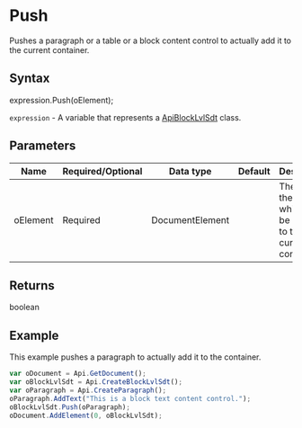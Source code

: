 # Push

Pushes a paragraph or a table or a block content control to actually add it to the current container.

## Syntax

expression.Push(oElement);

`expression` - A variable that represents a [ApiBlockLvlSdt](../ApiBlockLvlSdt.md) class.

## Parameters

| **Name** | **Required/Optional** | **Data type** | **Default** | **Description** |
| ------------- | ------------- | ------------- | ------------- | ------------- |
| oElement | Required | DocumentElement |  | The type of the element which will be pushed to the current container. |

## Returns

boolean

## Example

This example pushes a paragraph to actually add it to the container.

```javascript
var oDocument = Api.GetDocument();
var oBlockLvlSdt = Api.CreateBlockLvlSdt();
var oParagraph = Api.CreateParagraph();
oParagraph.AddText("This is a block text content control.");
oBlockLvlSdt.Push(oParagraph);
oDocument.AddElement(0, oBlockLvlSdt);
```
